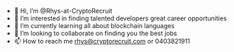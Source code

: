 - 👋 Hi, I’m @Rhys-at-CryptoRecruit
- 👀 I’m interested in finding talented developers great career opportunities
- 🌱 I’m currently learning all about blockchain languages
- 💞️ I’m looking to collaborate on finding you the best jobs
- 📫 How to reach me rhys@cryptorecruit.com or 0403821911

<!---
Rhys-at-CryptoRecruit/Rhys-at-CryptoRecruit is a ✨ special ✨ repository because its `README.md` (this file) appears on your GitHub profile.
You can click the Preview link to take a look at your changes.
--->

